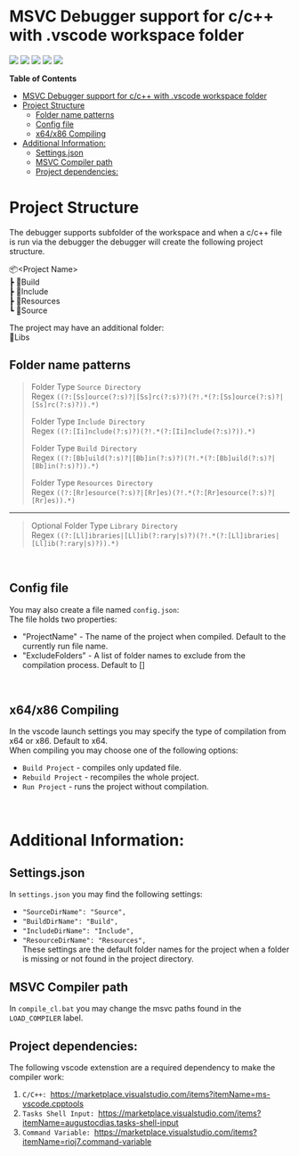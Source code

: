 # MSVC Debugger support for c/c++ with .vscode workspace folder

![](https://img.shields.io/github/stars/tails-pm/vscode_workspace_msvc_debugger) ![](https://img.shields.io/github/forks/tails-pm/vscode_workspace_msvc_debugger) ![](https://img.shields.io/github/v/tag/tails-pm/vscode_workspace_msvc_debugger) ![](https://img.shields.io/github/v/release/tails-pm/vscode_workspace_msvc_debugger) ![](https://img.shields.io/github/issues/tails-pm/vscode_workspace_msvc_debugger)

**Table of Contents**

- [MSVC Debugger support for c/c++ with .vscode workspace folder](#msvc-debugger-support-for-cc-with-vscode-workspace-folder)
- [Project Structure](#project-structure)
  - [Folder name patterns](#folder-name-patterns)
  - [Config file](#config-file)
  - [x64/x86 Compiling](#x64x86-compiling)
- [Additional Information:](#additional-information)
  - [Settings.json](#settingsjson)
  - [MSVC Compiler path](#msvc-compiler-path)
  - [Project dependencies:](#project-dependencies)

# Project Structure

The debugger supports subfolder of the workspace and when a c/c++ file is run via the debugger the debugger will create the following project structure.

📦\<Project Name><br>
 ┣ 📂Build<br>
 ┣ 📂Include<br>
 ┣ 📂Resources<br>
 ┗ 📂Source<br>

 The project may have an additional folder: <br>
 📂Libs<br>

## Folder name patterns

> Folder Type `Source Directory`  
> Regex `((?:[Ss]ource(?:s)?|[Ss]rc(?:s)?)(?!.*(?:[Ss]ource(?:s)?|[Ss]rc(?:s)?)).*)`
> 
> Folder Type `Include Directory`  
> Regex `((?:[Ii]nclude(?:s)?)(?!.*(?:[Ii]nclude(?:s)?)).*)`
> 
> Folder Type `Build Directory`  
> Regex `((?:[Bb]uild(?:s)?|[Bb]in(?:s)?)(?!.*(?:[Bb]uild(?:s)?|[Bb]in(?:s)?)).*)`
> 
> Folder Type `Resources Directory`  
> Regex `((?:[Rr]esource(?:s)?|[Rr]es)(?!.*(?:[Rr]esource(?:s)?|[Rr]es)).*)`
---
> Optional Folder Type `Library Directory`  
> Regex `((?:[Ll]ibraries|[Ll]ib(?:rary|s)?)(?!.*(?:[Ll]ibraries|[Ll]ib(?:rary|s)?)).*)`

<br>

## Config file
You may also create a file named `config.json`:<br>
The file holds two properties:<br>
  * "ProjectName" - The name of the project when compiled. Default to the currently run file name.
  * "ExcludeFolders" - A list of folder names to exclude from the compilation process. Default to []

<br>

## x64/x86 Compiling
In the vscode launch settings you may specify the type of compilation from x64 or x86. Default to x64.
<br>
When compiling you may choose one of the following options:
  * `Build Project` - compiles only updated file.
  * `Rebuild Project` - recompiles the whole project.
  * `Run Project` - runs the project without compilation.


<br>

# Additional Information:

## Settings.json
In `settings.json` you may find the following settings:
  * `"SourceDirName": "Source",`
  * `"BuildDirName": "Build",`
  * `"IncludeDirName": "Include",` 
  * `"ResourceDirName": "Resources",`<br>
These settings are the default folder names for the project when a folder is missing or not found in the project directory.

## MSVC Compiler path
In `compile_cl.bat` you may change the msvc paths found in the `LOAD_COMPILER` label.

## Project dependencies:
The following vscode extenstion are a required dependency to make the compiler work: <br>
  1. `C/C++: `https://marketplace.visualstudio.com/items?itemName=ms-vscode.cpptools
  2. `Tasks Shell Input: `https://marketplace.visualstudio.com/items?itemName=augustocdias.tasks-shell-input
  3. `Command Variable: `https://marketplace.visualstudio.com/items?itemName=rioj7.command-variable